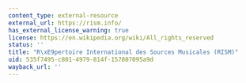 ```yaml
---
content_type: external-resource
external_url: https://rism.info/
has_external_license_warning: true
license: https://en.wikipedia.org/wiki/All_rights_reserved
status: ''
title: "R\xE9pertoire International des Sources Musicales (RISM)"
uid: 535f7495-c801-4979-814f-157807095a9d
wayback_url: ''
---
```

